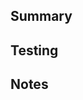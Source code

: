 ## Summary
<!-- What does this PR change? -->

## Testing
<!-- How did you test it? -->

## Notes
<!-- Docs/README updates? Breaking changes? -->